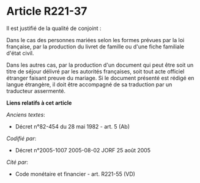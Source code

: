 # Article R221-37

Il est justifié de la qualité de conjoint :

Dans le cas des personnes mariées selon les formes prévues par la loi française, par la production du livret de famille ou
d'une fiche familiale d'état civil.

Dans les autres cas, par la production d'un document qui peut être soit un titre de séjour délivré par les autorités
françaises, soit tout acte officiel étranger faisant preuve du mariage. Si le document présenté est rédigé en langue
étrangère, il doit être accompagné de sa traduction par un traducteur assermenté.

**Liens relatifs à cet article**

_Anciens textes_:

  - Décret n°82-454 du 28 mai 1982 - art. 5 (Ab)

_Codifié par_:

  - Décret n°2005-1007 2005-08-02 JORF 25 août 2005

_Cité par_:

  - Code monétaire et financier - art. R221-55 (VD)
